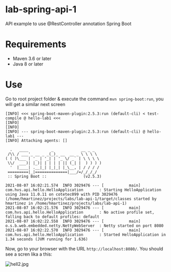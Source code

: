 # lab-spring-api-1
API example to use @RestController annotation Spring Boot


# Requirements

- Maven 3.6 or later
- Java 8 or later

# Use

Go to root project folder & execute the command `mvn spring-boot:run`,
you will get a similar next screen


```
[INFO] <<< spring-boot-maven-plugin:2.5.3:run (default-cli) < test-compile @ hello-lab1 <<<
[INFO] 
[INFO] 
[INFO] --- spring-boot-maven-plugin:2.5.3:run (default-cli) @ hello-lab1 ---
[INFO] Attaching agents: []

  .   ____          _            __ _ _
 /\\ / ___'_ __ _ _(_)_ __  __ _ \ \ \ \
( ( )\___ | '_ | '_| | '_ \/ _` | \ \ \ \
 \\/  ___)| |_)| | | | | || (_| |  ) ) ) )
  '  |____| .__|_| |_|_| |_\__, | / / / /
 =========|_|==============|___/=/_/_/_/
 :: Spring Boot ::                (v2.5.3)

2021-08-07 16:02:21.574  INFO 3029476 --- [           main] com.hvs.api.hello.HelloApplication       : Starting HelloApplication using Java 11.0.11 on cotetec099 with PID 3029476 (/home/hmartinez/projects/labs/lab-api-1/target/classes started by hmartinez in /home/hmartinez/projects/labs/lab-api-1)
2021-08-07 16:02:21.576  INFO 3029476 --- [           main] com.hvs.api.hello.HelloApplication       : No active profile set, falling back to default profiles: default
2021-08-07 16:02:22.558  INFO 3029476 --- [           main] o.s.b.web.embedded.netty.NettyWebServer  : Netty started on port 8080
2021-08-07 16:02:22.570  INFO 3029476 --- [           main] com.hvs.api.hello.HelloApplication       : Started HelloApplication in 1.34 seconds (JVM running for 1.636)
```


Now, go to your browser with the URL `http://localhost:8080/`. You should see a scren lika a this:

![hell2.jpg](https://cdn.hashnode.com/res/hashnode/image/upload/v1628521484159/_3LsG0pIH9.jpeg)